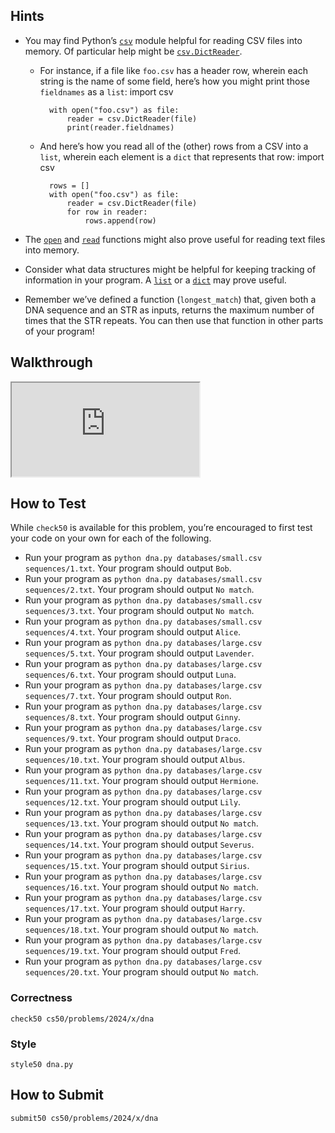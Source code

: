 ## Hints

- You may find Python’s [`csv`](https://docs.python.org/3/library/csv.html) module helpful for reading CSV files into memory. Of particular help might be [`csv.DictReader`](https://docs.python.org/3/library/csv.html#csv.DictReader).

  - For instance, if a file like `foo.csv` has a header row, wherein each string is the name of some field, here’s how you might print those `fieldnames` as a `list`:
    import csv

          with open("foo.csv") as file:
              reader = csv.DictReader(file)
              print(reader.fieldnames)

  - And here’s how you read all of the (other) rows from a CSV into a `list`, wherein each element is a `dict` that represents that row:
    import csv

          rows = []
          with open("foo.csv") as file:
              reader = csv.DictReader(file)
              for row in reader:
                  rows.append(row)

- The [`open`](https://docs.python.org/3/tutorial/inputoutput.html#reading-and-writing-files) and [`read`](https://docs.python.org/3/tutorial/inputoutput.html#methods-of-file-objects) functions might also prove useful for reading text files into memory.
- Consider what data structures might be helpful for keeping tracking of information in your program. A [`list`](https://docs.python.org/3/tutorial/introduction.html#lists) or a [`dict`](https://docs.python.org/3/tutorial/datastructures.html#dictionaries) may prove useful.
- Remember we’ve defined a function (`longest_match`) that, given both a DNA sequence and an STR as inputs, returns the maximum number of times that the STR repeats. You can then use that function in other parts of your program!

## Walkthrough

<div class="ratio ratio-16x9" data-video=""><iframe allow="accelerometer; autoplay; encrypted-media; gyroscope; picture-in-picture" allowfullscreen="" class="border" data-video="" src="https://www.youtube.com/embed/j84b_EgntcQ?modestbranding=0&amp;rel=0&amp;showinfo=0"></iframe></div>

## How to Test

While `check50` is available for this problem, you’re encouraged to first test your code on your own for each of the following.

- Run your program as `python dna.py databases/small.csv sequences/1.txt`. Your program should output `Bob`.
- Run your program as `python dna.py databases/small.csv sequences/2.txt`. Your program should output `No match`.
- Run your program as `python dna.py databases/small.csv sequences/3.txt`. Your program should output `No match`.
- Run your program as `python dna.py databases/small.csv sequences/4.txt`. Your program should output `Alice`.
- Run your program as `python dna.py databases/large.csv sequences/5.txt`. Your program should output `Lavender`.
- Run your program as `python dna.py databases/large.csv sequences/6.txt`. Your program should output `Luna`.
- Run your program as `python dna.py databases/large.csv sequences/7.txt`. Your program should output `Ron`.
- Run your program as `python dna.py databases/large.csv sequences/8.txt`. Your program should output `Ginny`.
- Run your program as `python dna.py databases/large.csv sequences/9.txt`. Your program should output `Draco`.
- Run your program as `python dna.py databases/large.csv sequences/10.txt`. Your program should output `Albus`.
- Run your program as `python dna.py databases/large.csv sequences/11.txt`. Your program should output `Hermione`.
- Run your program as `python dna.py databases/large.csv sequences/12.txt`. Your program should output `Lily`.
- Run your program as `python dna.py databases/large.csv sequences/13.txt`. Your program should output `No match`.
- Run your program as `python dna.py databases/large.csv sequences/14.txt`. Your program should output `Severus`.
- Run your program as `python dna.py databases/large.csv sequences/15.txt`. Your program should output `Sirius`.
- Run your program as `python dna.py databases/large.csv sequences/16.txt`. Your program should output `No match`.
- Run your program as `python dna.py databases/large.csv sequences/17.txt`. Your program should output `Harry`.
- Run your program as `python dna.py databases/large.csv sequences/18.txt`. Your program should output `No match`.
- Run your program as `python dna.py databases/large.csv sequences/19.txt`. Your program should output `Fred`.
- Run your program as `python dna.py databases/large.csv sequences/20.txt`. Your program should output `No match`.

### Correctness

    check50 cs50/problems/2024/x/dna

### Style

    style50 dna.py

## How to Submit

    submit50 cs50/problems/2024/x/dna
